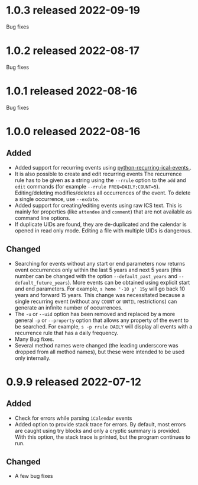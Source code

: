 # 1.0.3 released 2022-09-19
Bug fixes

# 1.0.2 released 2022-08-17
Bug fixes

# 1.0.1 released 2022-08-16
Bug fixes

# 1.0.0 released 2022-08-16

## Added

* Added support for recurring events using [python-recurring-ical-events ](https://github.com/niccokunzmann/python-recurring-ical-events). 
* It is also possible to create and edit recurring events The recurrence rule has to be given as a string using the `--rrule` option to the `add` and `edit` commands (for example `--rrule FREQ=DAILY;COUNT=5`). Editing/deleting modifies/deletes all occurrences of the event. To delete a single occurrence, use `--exdate`.
* Added support for creating/editing events using raw ICS text. This is mainly for properties (like `attendee` and `comment`) that are not available as command line options.
* If duplicate UIDs are found, they are de-duplicated and the calendar is opened in read only mode. Editing a file with multiple UIDs is dangerous.

## Changed

* Searching for events without any start or end parameters now returns event occurrences only within the last 5 years and next 5 years (this number can be changed with the option `--default_past_years` and `--default_future_years`). More events can be obtained using explicit start and end parameters. For example, `s home '-10 y' 15y` will go back 10 years and forward 15 years. This change was necessitated because a single recurring event (without any `COUNT` or `UNTIL` restrictions) can generate an infinite number of occurrences.
* The `-u` or `--uid` option has been removed and replaced by a more general `-p` or `--property` option that allows any property of the event to be searched. For example, `s -p rrule DAILY` will display all events with a recurrence rule that has a daily frequency.
* Many Bug fixes.
* Several method names were changed (the leading underscore was dropped from all method names), but these were intended to be used only internally. 

# 0.9.9 released 2022-07-12

## Added

* Check for errors while parsing `iCalendar` events
* Added option to provide stack trace for errors. By default, most errors are caught using try blocks and only a cryptic summary is provided. With this option, the stack trace is printed, but the program continues to run.

## Changed

* A few bug fixes

